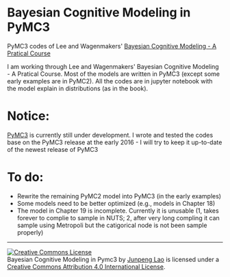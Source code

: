 # Bayesian Cognitive Modeling in PyMC3
PyMC3 codes of Lee and Wagenmakers' [Bayesian Cognitive Modeling - A Pratical Course](http://bayesmodels.com)

I am working through Lee and Wagenmakers' Bayesian Cognitive Modeling - A Pratical Course. Most of the models are written in PyMC3 (except some early examples are in PyMC2). All the codes are in jupyter notebook with the model explain in distributions (as in the book).
  
# Notice: 
[PyMC3](https://github.com/pymc-devs/pymc3/) is currently still under development. I wrote and tested the codes base on the PyMC3 release at the early 2016 - I will try to keep it up-to-date of the newest release of PyMC3

# To do:
- Rewrite the remaining PyMC2 model into PyMC3 (in the early examples)
- Some models need to be better optimized (e.g., models in Chapter 18)
- The model in Chapter 19 is incomplete. Currently it is unusable (1, takes forever to complie to sample in NUTS; 2, after very long compling it can sample using Metropoli but the catigorical node is not been sample properly)


---

<a rel="license" href="http://creativecommons.org/licenses/by/4.0/"><img alt="Creative Commons License" style="border-width:0" src="https://i.creativecommons.org/l/by/4.0/88x31.png" /></a><br /><span>Bayesian Cognitive Modeling in Pymc3</span> by <a xmlns:cc="http://creativecommons.org/ns#" href="https://github.com/junpenglao/Bayesian-Cognitive-Modeling-in-Pymc3" property="cc:attributionName" rel="cc:attributionURL">Junpeng Lao</a> is licensed under a <a rel="license" href="http://creativecommons.org/licenses/by/4.0/">Creative Commons Attribution 4.0 International License</a>.
